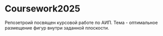 # Coursework2025
Репозетроий посвящен курсовой работе по АИП. Тема - оптимальное размещение фигур внутри заданной плоскости. 
